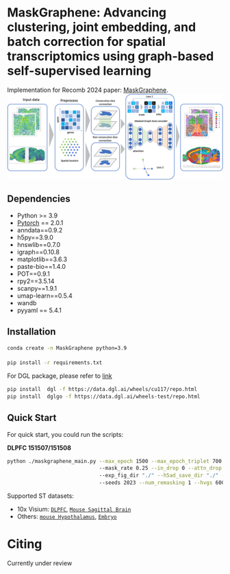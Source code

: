 <h1> MaskGraphene: Advancing clustering, joint embedding, and batch correction for spatial transcriptomics using graph-based self-supervised learning </h1>

Implementation for Recomb 2024 paper:  [MaskGraphene]().
<img src="/figs/ppl.png">


<h2>Dependencies </h2>

* Python >= 3.9
* [Pytorch](https://pytorch.org/) == 2.0.1
* anndata==0.9.2
* h5py==3.9.0
* hnswlib==0.7.0
* igraph==0.10.8
* matplotlib==3.6.3
* paste-bio==1.4.0
* POT==0.9.1
* rpy2==3.5.14
* scanpy==1.9.1
* umap-learn==0.5.4
* wandb
* pyyaml == 5.4.1

<h2>Installation</h2>

```bash
conda create -n MaskGraphene python=3.9 

pip install -r requirements.txt
```

For DGL package, please refer to [link](https://www.dgl.ai/pages/start.html)

```bash
pip install  dgl -f https://data.dgl.ai/wheels/cu117/repo.html
pip install  dglgo -f https://data.dgl.ai/wheels-test/repo.html
```

<h2>Quick Start </h2>

For quick start, you could run the scripts: 

**DLPFC 151507/151508**

```bash
python ./maskgraphene_main.py --max_epoch 1500 --max_epoch_triplet 700 --logging False --section_ids "151507,151508" --num_class 7 --load_model False --num_hidden "512,32" --alpha_l 2 --lam 1 --loss_fn "sce" 
                              --mask_rate 0.25 --in_drop 0 --attn_drop 0 --remask_rate 0.25
                              --exp_fig_dir "./" --h5ad_save_dir "./" --st_data_dir "./benchmarking_data/DLPFC12"
                              --seeds 2023 --num_remasking 1 --hvgs 6000 --dataset DLPFC --consecutive_prior 1
```

Supported ST datasets:

<!-- * mini batch node classification:  `ogbn-arxiv`, `ogbn-products`, `mag-scholar-f`, `ogbn-papers100M` -->
* 10x Visium: [`DLPFC`](), [`Mouse Sagittal Brain`]()
* Others: [`mouse Hypothalamus`](), [`Embryo`]()



<h1> Citing </h1>

Currently under review

<!-- ```

``` -->
